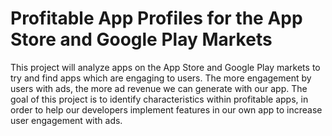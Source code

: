 # Profitable App Profiles for the App Store and Google Play Markets
This project will analyze apps on the App Store and Google Play markets to try and find apps which are engaging to users. The more engagement by users with ads, the more ad revenue we can generate with our app.
The goal of this project is to identify characteristics within profitable apps, in order to help our developers implement features in our own app to increase user engagement with ads.
